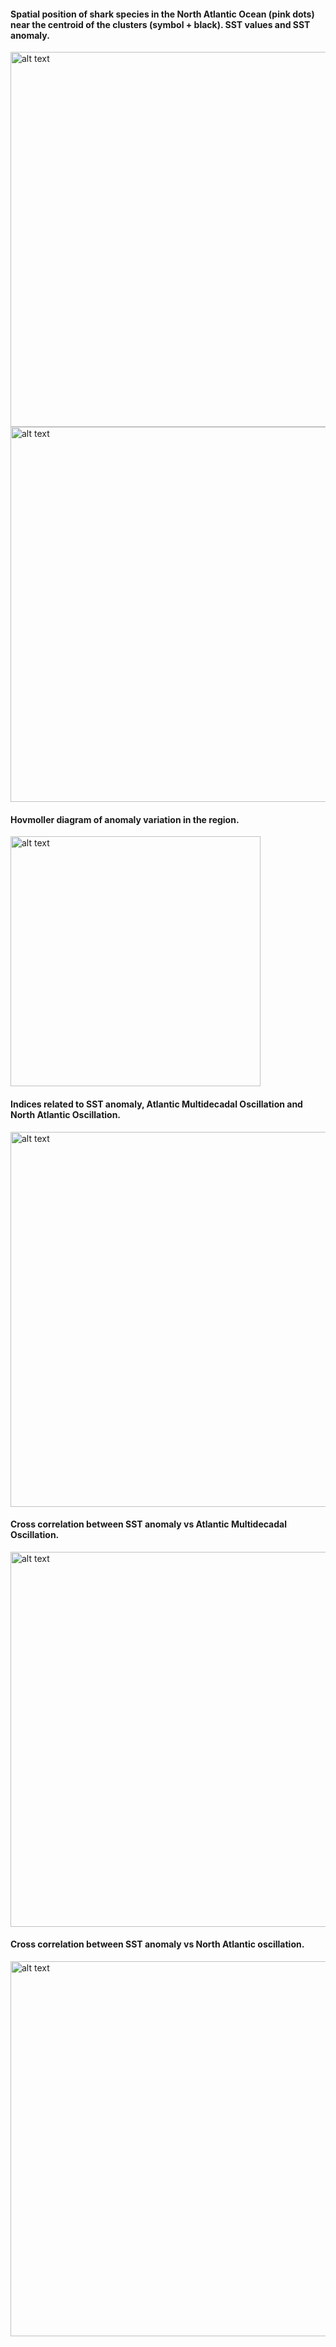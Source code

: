 <h4>Spatial position of shark species in the North Atlantic Ocean (pink dots) near the centroid of the clusters (symbol + black). SST values and SST anomaly.</h4>

<img src="https://github.com/BSFernando/my_tcc/blob/master/img/tsm_centroide_pontos_6mapas.png" alt="alt text" width="600px">
<img src="https://github.com/BSFernando/my_tcc/blob/master/img/anomalia_pontos_centroide_6mapas.png" alt="alt text" width="600px">

<h4>Hovmoller diagram of anomaly variation in the region.</h4>

<img src="https://github.com/BSFernando/my_tcc/blob/master/img/hovmoller.png" alt="alt text" width="400px">

<h4>Indices related to SST anomaly, Atlantic Multidecadal Oscillation and North Atlantic Oscillation.</h4>

<img src="https://github.com/BSFernando/my_tcc/blob/master/img/3_plots.png" alt="alt text" width="600px">

<h4>Cross correlation between SST anomaly vs Atlantic Multidecadal Oscillation.</h4>

<img src="https://github.com/BSFernando/my_tcc/blob/master/img/anom_amo.png" alt="alt text" width="600px">

<h4>Cross correlation between SST anomaly vs North Atlantic oscillation.</h4>

<img src="https://github.com/BSFernando/my_tcc/blob/master/img/anom_nao.png" alt="alt text" width="600px">



